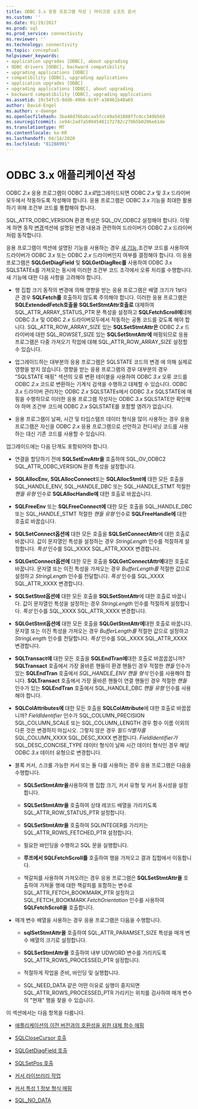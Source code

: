 ```yaml
---
title: ODBC 3.x 응용 프로그램 작성 | 마이크로 소프트 문서
ms.custom: ''
ms.date: 01/19/2017
ms.prod: sql
ms.prod_service: connectivity
ms.reviewer: ''
ms.technology: connectivity
ms.topic: conceptual
helpviewer_keywords:
- application upgrades [ODBC], about upgrading
- ODBC drivers [ODBC], backward compatibility
- upgrading applications [ODBC]
- compatibility [ODBC], upgrading applications
- application upgrades [ODBC]
- upgrading applications [ODBC], about upgrading
- backward compatibility [ODBC], upgrading applications
ms.assetid: 19c54fc5-9dd6-49b6-8c9f-a38961b40a65
author: David-Engel
ms.author: v-daenge
ms.openlocfilehash: 3ba48d76babcaa5fcc49a541088f7c4cc349b569
ms.sourcegitcommit: ce94c2ad7a50945481172782c270b5b0206e61de
ms.translationtype: MT
ms.contentlocale: ko-KR
ms.lasthandoff: 04/14/2020
ms.locfileid: "81288991"
---
```

# <a name="writing-odbc-3x-applications"></a>ODBC 3.x 애플리케이션 작성
ODBC *2.x* 응용 프로그램이 ODBC *3.x로*업그레이드되면 ODBC *2.x* 및 *3.x* 드라이버모두에서 작동하도록 작성해야 합니다. 응용 프로그램은 ODBC *3.x* 기능을 최대한 활용하기 위해 조건부 코드를 통합해야 합니다.  
  
 SQL_ATTR_ODBC_VERSION 환경 특성은 SQL_OV_ODBC2 설정해야 합니다. 이렇게 하면 동작 [변경](../../../odbc/reference/develop-app/behavioral-changes.md)섹션에 설명된 변경 내용과 관련하여 드라이버가 ODBC *2.x* 드라이버처럼 동작합니다.  
  
 응용 프로그램이 섹션에 설명된 기능을 사용하는 경우 [새 기능,](../../../odbc/reference/develop-app/new-features.md)조건부 코드를 사용하여 드라이버가 ODBC *3.x* 또는 ODBC *2.x* 드라이버인지 여부를 결정해야 합니다. 이 응용 프로그램은 **SQLGetDiagField** 및 **SQLGetDiagRec를** 사용하여 ODBC *3.x* SQLSTATEs를 가져오는 동시에 이러한 조건부 코드 조각에서 오류 처리를 수행합니다. 새 기능에 대한 다음 사항을 고려해야 합니다.  
  
-   행 집합 크기 동작의 변경에 의해 영향을 받는 응용 프로그램은 배열 크기가 1보다 큰 경우 **SQLFetch를** 호출하지 않도록 주의해야 합니다. 이러한 응용 프로그램은 **SQLExtendedFetch호출을** **SQLSetStmtAttr호출로** 대체하여 SQL_ATTR_ARRAY_STATUS_PTR 문 특성을 설정하고 **SQLFetchScroll에**대해 ODBC *3.x* 및 ODBC *2.x* 드라이버모두에서 작동하는 공통 코드를 갖도록 해야 합니다. SQL_ATTR_ROW_ARRAY_SIZE 있는 **SQLSetStmtAttr은** ODBC *2.x* 드라이버에 대한 SQL_ROWSET_SIZE 있는 **SQLSetStmtAttr에** 매핑되므로 응용 프로그램은 다중 가져오기 작업에 대해 SQL_ATTR_ROW_ARRAY_SIZE 설정할 수 있습니다.  
  
-   업그레이드하는 대부분의 응용 프로그램은 SQLSTATE 코드의 변경 에 의해 실제로 영향을 받지 않습니다. 영향을 받는 응용 프로그램의 경우 대부분의 경우 "SQLSTATE 매핑" 섹션의 오류 변환 테이블을 사용하여 ODBC *3.x* 오류 코드를 ODBC *2.x* 코드로 변환하는 기계식 검색을 수행하고 대체할 수 있습니다. ODBC *3.x* 드라이버 관리자는 ODBC *2.x* SQLSTATEs에서 ODBC *3.x* SQLSTATE에 매핑을 수행하므로 이러한 응용 프로그램 작성자는 ODBC *3.x* SQLSTATE만 확인해야 하며 조건부 코드에 ODBC *2.x* SQLSTATE를 포함할 염려가 없습니다.  
  
-   응용 프로그램이 날짜, 시간 및 타임스탬프 데이터 형식을 많이 사용하는 경우 응용 프로그램은 자신을 ODBC *2.x* 응용 프로그램으로 선언하고 컨디셔닝 코드를 사용하는 대신 기존 코드를 사용할 수 있습니다.  
  
 업그레이드에는 다음 단계도 포함되어야 합니다.  
  
-   연결을 할당하기 전에 **SQLSetEnvAttr을** 호출하여 SQL_OV_ODBC2 SQL_ATTR_ODBC_VERSION 환경 특성을 설정합니다.  
  
-   **SQLAllocEnv,** **SQLAllocConnect**또는 **SQLAllocStmt에** 대한 모든 호출을 SQL_HANDLE_ENV, SQL_HANDLE_DBC 또는 SQL_HANDLE_STMT 적절한 *핸들 유형* 인수로 **SQLAllocHandle에** 대한 호출로 바꿉습니다.  
  
-   **SQLFreeEnv** 또는 **SQLFreeConnect에** 대한 모든 호출을 SQL_HANDLE_DBC 또는 SQL_HANDLE_STMT 적절한 *핸들 유형* 인수로 **SQLFreeHandle에** 대한 호출로 바꿉습니다.  
  
-   **SQLSetConnect옵션에** 대한 모든 호출을 **SQLSetConnectAttr**에 대한 호출로 바꿉니다. 값이 문자열인 특성을 설정하는 경우 *StringLength* 인수를 적절하게 설정합니다. *특성* 인수를 SQL_XXXX SQL_ATTR_XXXX 변경합니다.  
  
-   **SQLGetConnect옵션에** 대한 모든 호출을 **SQLGetConnectAttr에**대한 호출로 바꿉니다. 문자열 또는 이진 특성을 가져오는 경우 *BufferLength를* 적절한 값으로 설정하고 *StringLength* 인수를 전달합니다. *특성* 인수를 SQL_XXXX SQL_ATTR_XXXX 변경합니다.  
  
-   **SQLSetStmt옵션에** 대한 모든 호출을 **SQLSetStmtAttr**에 대한 호출로 바꿉니다. 값이 문자열인 특성을 설정하는 경우 *StringLength* 인수를 적절하게 설정합니다. *특성* 인수를 SQL_XXXX SQL_ATTR_XXXX 변경합니다.  
  
-   **SQLGetStmt옵션에** 대한 모든 호출을 **SQLGetStmtAttr에**대한 호출로 바꿉니다. 문자열 또는 이진 특성을 가져오는 경우 *BufferLength를* 적절한 값으로 설정하고 *StringLength* 인수를 전달합니다. *특성* 인수를 SQL_XXXX SQL_ATTR_XXXX 변경합니다.  
  
-   **SQLTransact에** 대한 모든 호출을 **SQLEndTran에**대한 호출로 바꿉꿉꿉니까? **SQLTransact** 호출에서 가장 올바른 핸들이 환경 핸들인 경우 적절한 *핸들* 인수가 있는 **SQLEndTran** 호출에서 *SQL_HANDLE_ENV 핸들 형식* 인수를 사용해야 합니다. **SQLTransact** 호출에서 가장 올바른 핸들이 연결 핸들인 경우 적절한 *핸들* 인수가 있는 **SQLEndTran** 호출에서 SQL_HANDLE_DBC *핸들 유형* 인수를 사용해야 합니다.  
  
-   **SQLColAttributes에** 대한 모든 호출을 **SQLColAttribute**에 대한 호출로 바꿉꿉니까? *FieldIdentifier* 인수가 SQL_COLUMN_PRECISION SQL_COLUMN_SCALE 또는 SQL_COLUMN_LENGTH 경우 함수 이름 이외의 다른 것은 변경하지 마십시오. 그렇지 않은 경우 *필드식별자를* SQL_COLUMN_XXXX SQL_DESC_XXXX 변경합니다. *FieldIdentifier가* SQL_DESC_CONCISE_TYPE 데이터 형식이 날짜 시간 데이터 형식인 경우 해당 ODBC *3.x* 데이터 유형으로 변경합니다.  
  
-   블록 커서, 스크롤 가능한 커서 또는 둘 다를 사용하는 경우 응용 프로그램은 다음을 수행합니다.  
  
    -   **SQLSetStmtAttr을**사용하여 행 집합 크기, 커서 유형 및 커서 동시성을 설정합니다.  
  
    -   **SQLSetStmtAttr을** 호출하여 상태 레코드 배열을 가리키도록 SQL_ATTR_ROW_STATUS_PTR 설정합니다.  
  
    -   **SQLSetStmtAttr을** 호출하여 SQLINTEGER를 가리키는 SQL_ATTR_ROWS_FETCHED_PTR 설정합니다.  
  
    -   필요한 바인딩을 수행하고 SQL 문을 실행합니다.  
  
    -   **루프에서 SQLFetchScroll를** 호출하여 행을 가져오고 결과 집합에서 이동합니다.  
  
    -   책갈피를 사용하여 가져오려는 경우 응용 프로그램은 **SQLSetStmtAttr을** 호출하여 가져올 행에 대한 책갈피를 포함하는 변수로 SQL_ATTR_FETCH_BOOKMARK_PTR 설정하고 SQL_FETCH_BOOKMARK *FetchOrientation* 인수를 사용하여 **SQLFetchScroll을** 호출합니다.  
  
-   매개 변수 배열을 사용하는 경우 응용 프로그램은 다음을 수행합니다.  
  
    -   **sqlSetStmtAttr을** 호출하여 SQL_ATTR_PARAMSET_SIZE 특성을 매개 변수 배열의 크기로 설정합니다.  
  
    -   **SQLSetStmtAttr을** 호출하여 내부 UDWORD 변수를 가리키도록 SQL_ATTR_ROWS_PROCESSED_PTR 설정합니다.  
  
    -   적절하게 작업을 준비, 바인딩 및 실행합니다.  
  
    -   SQL_NEED_DATA 같은 어떤 이유로 실행이 중지되면 SQL_ATTR_ROWS_PROCESSED_PTR 가리키는 위치를 검사하여 매개 변수의 "현재" 행을 찾을 수 있습니다.  
  
 이 섹션에서는 다음 항목을 다룹니다.  
  
-   [애플리케이션의 이전 버전과의 호환성을 위한 대체 함수 매핑](../../../odbc/reference/develop-app/mapping-replacement-functions-for-backward-compatibility-of-applications.md)  
  
-   [SQLCloseCursor 호출](../../../odbc/reference/develop-app/calling-sqlclosecursor.md)  
  
-   [SQLGetDiagField 호출](../../../odbc/reference/develop-app/calling-sqlgetdiagfield.md)  
  
-   [SQLSetPos 호출](../../../odbc/reference/develop-app/calling-sqlsetpos.md)  
  
-   [커서 라이브러리 작업](../../../odbc/reference/develop-app/cursor-library-operations.md)  
  
-   [커서 특성 1 정보 형식 매핑](../../../odbc/reference/develop-app/mapping-the-cursor-attributes1-information-types.md)  
  
-   [SQL_NO_DATA](../../../odbc/reference/develop-app/sql-no-data.md)

